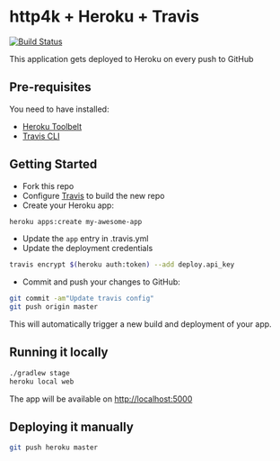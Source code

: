 # http4k + Heroku + Travis 

[![Build Status](https://travis-ci.org/http4k/http4k-heroku-travis-example-app.svg?branch=master)](https://travis-ci.org/http4k/http4k-heroku-travis-example-app)

This application gets deployed to Heroku on every push to GitHub

## Pre-requisites

You need to have installed:
* [Heroku Toolbelt](https://devcenter.heroku.com/articles/heroku-cli#download-and-install)
* [Travis CLI](https://github.com/travis-ci/travis.rb#installation)

## Getting Started

* Fork this repo
* Configure [Travis](https://travis-ci.org) to build the new repo
* Create your Heroku app:

```bash
heroku apps:create my-awesome-app
```

* Update the `app` entry in .travis.yml
* Update the deployment credentials

```bash
travis encrypt $(heroku auth:token) --add deploy.api_key
```

* Commit and push your changes to GitHub:

```bash
git commit -am"Update travis config"
git push origin master
```

This will automatically trigger a new build and deployment of your app.

## Running it locally

```bash
./gradlew stage
heroku local web
```

The app will be available on [http://localhost:5000](http://localhost:5000)

## Deploying it manually

```bash
git push heroku master
```
